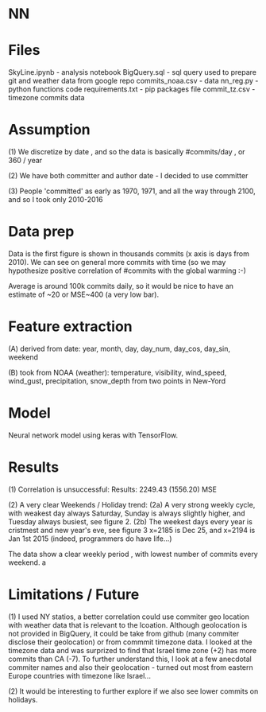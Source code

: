 # NN

# Files

SkyLine.ipynb    - analysis notebook
BigQuery.sql     - sql query used to prepare git and weather data from
                   google repo
commits_noaa.csv - data
nn_reg.py        - python functions code
requirements.txt - pip packages file
commit_tz.csv    - timezone commits data

# Assumption
(1) We discretize by date , and so the data is basically #commits/day ,
    or 360 / year
    
(2) We have both committer and author date - I decided to use committer

(3) People 'committed' as early as 1970, 1971, and all the way through 2100,
    and so I took only 2010-2016

# Data prep 
Data is the first figure is shown in thousands commits (x axis is days from
2010). We can see on general more commits with time (so we may hypothesize
positive correlation of #commits with the global warming :-)

Average is around 100k commits daily, so it would be nice to have an estimate
of ~20 or MSE~400 (a very low bar).

# Feature extraction
(A) derived from date: year, month, day, day_num, day_cos, day_sin, weekend

(B) took from NOAA (weather): temperature, visibility, wind_speed, wind_gust,
    precipitation, snow_depth from two points in New-Yord

# Model 
Neural network model using keras with TensorFlow.

# Results
(1) Correlation is unsuccessful: Results: 2249.43 (1556.20) MSE

(2) A very clear Weekends / Holiday trend:
(2a) A very strong weekly cycle, with weakest day always Saturday, Sunday is 
     always slightly higher, and Tuesday always busiest, see figure 2.
(2b) The weekest days every year is cristmest and new year's eve, see figure
     3 x=2185 is Dec 25, and x=2194 is Jan 1st 2015 (indeed, programmers 
     do have life...)

The data show a clear weekly period , with lowest number of commits every weekend.
a
# Limitations / Future 
(1) I used NY statios, a better correlation could use commiter geo location with
    weather data that is relevant to the lcoation. Although geolocation is not
    provided in BigQuery, it could be take from github (many commiter disclose
    their geolocation) or from commmit timezone data. I looked at the timezone
    data and was surprized to find that Israel time zone (+2) has more commits
    than CA (-7). To further understand this, I look at a few anecdotal commiter
    names and also their geolocation - turned out most from eastern Europe
    countries with timezone like Israel...

(2) It would be interesting to further explore if we also see lower commits
    on holidays.
